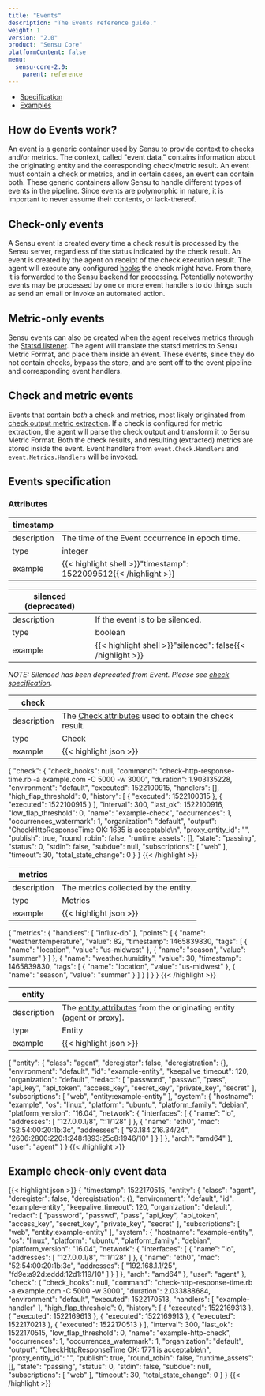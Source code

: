 ```yaml
---
title: "Events"
description: "The Events reference guide."
weight: 1
version: "2.0"
product: "Sensu Core"
platformContent: false
menu:
  sensu-core-2.0:
    parent: reference
---
```


- [Specification](#events-specification)
- [Examples](#example-check-only-event-data)

## How do Events work?

An event is a generic container used by Sensu to provide context to checks
and/or metrics. The context, called "event data," contains information about the
originating entity and the corresponding check/metric result. An event must
contain a check or metrics, and in certain cases, an event can contain both.
These generic containers allow Sensu to handle different types of events in the
pipeline. Since events are polymorphic in nature, it is important to never
assume their contents, or lack-thereof.

## Check-only events

A Sensu event is created every time a check result is processed by the Sensu
server, regardless of the status indicated by the check result. An event is
created by the agent on receipt of the check execution result. The agent will
execute any configured [hooks][4] the check might have. From there, it is
forwarded to the Sensu backend for processing. Potentially noteworthy events may
be processed by one or more event handlers to do things such as send an email or
invoke an automated action.

## Metric-only events

Sensu events can also be created when the agent receives metrics through the
[Statsd listener][5]. The agent will translate the statsd metrics to Sensu
Metric Format, and place them inside an event. These events, since they do not
contain checks, bypass the store, and are sent off to the event pipeline and
corresponding event handlers.

## Check and metric events

Events that contain _both_ a check and metrics, most likely originated from
[check output metric extraction][6]. If a check is configured for metric
extraction, the agent will parse the check output and transform it to Sensu
Metric Format. Both the check results, and resulting (extracted) metrics are
stored inside the event. Event handlers from `event.Check.Handlers` and
`event.Metrics.Handlers` will be invoked.

## Events specification

### Attributes
|timestamp   |      |
-------------|------
description  | The time of the Event occurrence in epoch time.
type         | integer
example      | {{< highlight shell >}}"timestamp": 1522099512{{< /highlight >}}

|silenced (deprecated)    |      |
-------------|------
description  | If the event is to be silenced.
type         | boolean
example      | {{< highlight shell >}}"silenced": false{{< /highlight >}}
_NOTE: Silenced has been deprecated from Event. Please see [check specification][7]._

|check       |      |
-------------|------
description  | The [Check attributes][1] used to obtain the check result.
type         | Check
example      | {{< highlight json >}}
{
  "check": {
    "check_hooks": null,
    "command": "check-http-response-time.rb -a example.com -C 5000 -w 3000",
    "duration": 1.903135228,
    "environment": "default",
    "executed": 1522100915,
    "handlers": [],
    "high_flap_threshold": 0,
    "history": [
      {
        "executed": 1522100315
      },
      {
        "executed": 1522100915
      }
    ],
    "interval": 300,
    "last_ok": 1522100916,
    "low_flap_threshold": 0,
    "name": "example-check",
    "occurrences": 1,
    "occurrences_watermark": 1,
    "organization": "default",
    "output": "CheckHttpResponseTime OK: 1635 is acceptable\n",
    "proxy_entity_id": "",
    "publish": true,
    "round_robin": false,
    "runtime_assets": [],
    "state": "passing",
    "status": 0,
    "stdin": false,
    "subdue": null,
    "subscriptions": [
      "web"
    ],
    "timeout": 30,
    "total_state_change": 0
  }
}
{{< /highlight >}}

<a name="metrics">

|metrics     |      |
-------------|------
description  | The metrics collected by the entity.
type         | Metrics
example      | {{< highlight json >}}
{
  "metrics": {
    "handlers": [
      "influx-db"
    ],
    "points": [
      {
        "name": "weather.temperature",
        "value": 82,
        "timestamp": 1465839830,
        "tags": [
          {
            "name": "location",
            "value": "us-midwest"
          },
          {
            "name": "season",
            "value": "summer"
          }
        ]
      },
      {
        "name": "weather.humidity",
        "value": 30,
        "timestamp": 1465839830,
        "tags": [
          {
            "name": "location",
            "value": "us-midwest"
          },
          {
            "name": "season",
            "value": "summer"
          }
        ]
      }
    ]
  }
}
{{< /highlight >}}

|entity      |      |
-------------|------
description  | The [entity attributes][2] from the originating entity (agent or proxy).
type         | Entity
example      | {{< highlight json >}}
{
  "entity": {
    "class": "agent",
    "deregister": false,
    "deregistration": {},
    "environment": "default",
    "id": "example-entity",
    "keepalive_timeout": 120,
    "organization": "default",
    "redact": [
      "password",
      "passwd",
      "pass",
      "api_key",
      "api_token",
      "access_key",
      "secret_key",
      "private_key",
      "secret"
    ],
    "subscriptions": [
      "web",
      "entity:example-entity"
    ],
    "system": {
      "hostname": "example",
      "os": "linux",
      "platform": "ubuntu",
      "platform_family": "debian",
      "platform_version": "16.04",
      "network": {
        "interfaces": [
          {
            "name": "lo",
            "addresses": [
              "127.0.0.1/8",
              "::1/128"
            ]
          },
          {
            "name": "eth0",
            "mac": "52:54:00:20:1b:3c",
            "addresses": [
              "93.184.216.34/24",
              "2606:2800:220:1:248:1893:25c8:1946/10"
            ]
          }
        ]
      },
      "arch": "amd64"
    },
    "user": "agent"
  }
}
{{< /highlight >}}

## Example check-only event data

{{< highlight json >}}
  {
    "timestamp": 1522170515,
    "entity": {
      "class": "agent",
      "deregister": false,
      "deregistration": {},
      "environment": "default",
      "id": "example-entity",
      "keepalive_timeout": 120,
      "organization": "default",
      "redact": [
        "password",
        "passwd",
        "pass",
        "api_key",
        "api_token",
        "access_key",
        "secret_key",
        "private_key",
        "secret"
      ],
      "subscriptions": [
        "web",
        "entity:example-entity"
      ],
      "system": {
        "hostname": "example-entity",
        "os": "linux",
        "platform": "ubuntu",
        "platform_family": "debian",
        "platform_version": "16.04",
        "network": {
          "interfaces": [
            {
              "name": "lo",
              "addresses": [
                "127.0.0.1/8",
                "::1/128"
              ]
            },
            {
              "name": "eth0",
              "mac": "52:54:00:20:1b:3c",
              "addresses": [
                "192.168.1.1/25",
                "fd9e:a92d:eddd:12d1:119/10"
              ]
            }
          ]
        },
        "arch": "amd64"
      },
      "user": "agent"
    },
    "check": {
      "check_hooks": null,
      "command": "check-http-response-time.rb -a example.com -C 5000 -w 3000",
      "duration": 2.033888684,
      "environment": "default",
      "executed": 1522170513,
      "handlers": [
        "example-handler"
      ],
      "high_flap_threshold": 0,
      "history": [
        {
          "executed": 1522169313
        },
        {
          "executed": 1522169613
        },
        {
          "executed": 1522169913
        },
        {
          "executed": 1522170213
        },
        {
          "executed": 1522170513
        }
      ],
      "interval": 300,
      "last_ok": 1522170515,
      "low_flap_threshold": 0,
      "name": "example-http-check",
      "occurrences": 1,
      "occurrences_watermark": 1,
      "organization": "default",
      "output": "CheckHttpResponseTime OK: 1771 is acceptable\n",
      "proxy_entity_id": "",
      "publish": true,
      "round_robin": false,
      "runtime_assets": [],
      "state": "passing",
      "status": 0,
      "stdin": false,
      "subdue": null,
      "subscriptions": [
        "web"
      ],
      "timeout": 30,
      "total_state_change": 0
    }
  }
{{< /highlight >}}

[1]: ../checks/#check-attributes
[2]: ../entities/#entity-attributes
[3]: ../entities/
[4]: ../hooks/
[5]: ../../guides/aggregate-metrics-statsd/
[6]: ../../guides/extract-metrics-with-checks
[7]: ../checks/#check-specification
